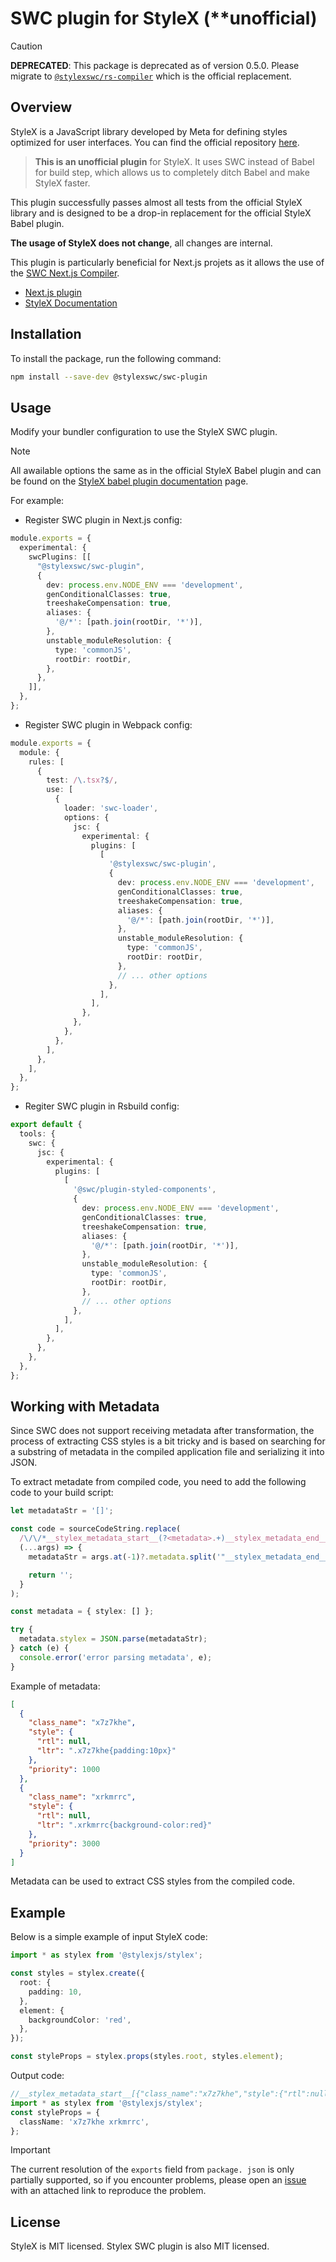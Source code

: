 # SWC plugin for StyleX (\*\*unofficial)

> [!CAUTION]
> **DEPRECATED**: This package is deprecated as of version 0.5.0. Please migrate to [`@stylexswc/rs-compiler`](https://github.com/dwlad90/stylex-swc-plugin/tree/develop/crates/stylex-rs-compiler) which is the official replacement.

## Overview

StyleX is a JavaScript library developed by Meta for defining styles optimized for user interfaces. You can find the official repository [here](https://www.github.com/facebook/stylex).

>**This is an unofficial plugin** for StyleX. It uses SWC instead of Babel for
build step, which allows us to completely ditch Babel and make StyleX faster.

This plugin successfully passes almost all tests from the official StyleX library and is designed to be a drop-in replacement for the official StyleX Babel plugin.


**The usage of StyleX does not change**, all changes are internal.

This plugin is particularly beneficial for Next.js projets as it allows the use of the [SWC Next.js Compiler](https://nextjs.org/docs/architecture/nextjs-compiler).

* [Next.js plugin](https://github.com/dwlad90/stylex-swc-plugin/tree/develop/packages/nextjs-plugin)
* [StyleX Documentation](https://stylexjs.com)

## Installation

To install the package, run the following command:

```bash
npm install --save-dev @stylexswc/swc-plugin
```


## Usage

Modify your bundler configuration to use the StyleX SWC plugin.

> [!NOTE]
> All awailable options the same as in the official StyleX Babel plugin
> and can be found on the
> [StyleX babel plugin documentation](https://stylexjs.com/docs/api/configuration/babel-plugin/)
> page.

For example:

* Register SWC plugin in Next.js config:

```ts
module.exports = {
  experimental: {
    swcPlugins: [[
      "@stylexswc/swc-plugin",
      {
        dev: process.env.NODE_ENV === 'development',
        genConditionalClasses: true,
        treeshakeCompensation: true,
        aliases: {
          '@/*': [path.join(rootDir, '*')],
        },
        unstable_moduleResolution: {
          type: 'commonJS',
          rootDir: rootDir,
        },
      },
    ]],
  },
};
```

* Register SWC plugin in Webpack config:

```ts
module.exports = {
  module: {
    rules: [
      {
        test: /\.tsx?$/,
        use: [
          {
            loader: 'swc-loader',
            options: {
              jsc: {
                experimental: {
                  plugins: [
                    [
                      '@stylexswc/swc-plugin',
                      {
                        dev: process.env.NODE_ENV === 'development',
                        genConditionalClasses: true,
                        treeshakeCompensation: true,
                        aliases: {
                          '@/*': [path.join(rootDir, '*')],
                        },
                        unstable_moduleResolution: {
                          type: 'commonJS',
                          rootDir: rootDir,
                        },
                        // ... other options
                      },
                    ],
                  ],
                },
              },
            },
          },
        ],
      },
    ],
  },
};
```

* Regiter SWC plugin in Rsbuild config:

```ts
export default {
  tools: {
    swc: {
      jsc: {
        experimental: {
          plugins: [
            [
              '@swc/plugin-styled-components',
              {
                dev: process.env.NODE_ENV === 'development',
                genConditionalClasses: true,
                treeshakeCompensation: true,
                aliases: {
                  '@/*': [path.join(rootDir, '*')],
                },
                unstable_moduleResolution: {
                  type: 'commonJS',
                  rootDir: rootDir,
                },
                // ... other options
              },
            ],
          ],
        },
      },
    },
  },
};
```

## Working with Metadata

Since SWC does not support receiving metadata after transformation, the process
of extracting CSS styles is a bit tricky and is based on searching for a
substring of metadata in the compiled application file and serializing it into
JSON.

To extract metadate from compiled code, you need to add the following code to your build script:

```ts
let metadataStr = '[]';

const code = sourceCodeString.replace(
  /\/\/*__stylex_metadata_start__(?<metadata>.+)__stylex_metadata_end__/,
  (...args) => {
    metadataStr = args.at(-1)?.metadata.split('"__stylex_metadata_end__')[0];

    return '';
  }
);

const metadata = { stylex: [] };

try {
  metadata.stylex = JSON.parse(metadataStr);
} catch (e) {
  console.error('error parsing metadata', e);
}
```

Example of metadata:

```json
[
  {
    "class_name": "x7z7khe",
    "style": {
      "rtl": null,
      "ltr": ".x7z7khe{padding:10px}"
    },
    "priority": 1000
  },
  {
    "class_name": "xrkmrrc",
    "style": {
      "rtl": null,
      "ltr": ".xrkmrrc{background-color:red}"
    },
    "priority": 3000
  }
]
```

Metadata can be used to extract CSS styles from the compiled code.

## Example

Below is a simple example of input StyleX code:

```ts
import * as stylex from '@stylexjs/stylex';

const styles = stylex.create({
  root: {
    padding: 10,
  },
  element: {
    backgroundColor: 'red',
  },
});

const styleProps = stylex.props(styles.root, styles.element);
```

Output code:

```ts
//__stylex_metadata_start__[{"class_name":"x7z7khe","style":{"rtl":null,"ltr":".x7z7khe{padding:10px}"},"priority":1000},{"class_name":"xrkmrrc","style":{"rtl":null,"ltr":".xrkmrrc{background-color:red}"},"priority":3000}]__stylex_metadata_end__
import * as stylex from '@stylexjs/stylex';
const styleProps = {
  className: 'x7z7khe xrkmrrc',
};
```

> [!IMPORTANT]
> The current resolution of the `exports` field from `package. json` is only partially supported, so if you encounter problems, please open an [issue](https://github.com/Dwlad90/stylex-swc-plugin/issues/new) with an attached link to reproduce the problem.

## License

StyleX is MIT licensed. Stylex SWC plugin is also MIT licensed.
